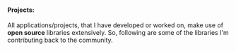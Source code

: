 #### Projects: 
All applications/projects, that I have developed or worked on, make use of <strong>open source</strong> libraries extensively. So, following are some of the libraries I'm contributing back to the community.
